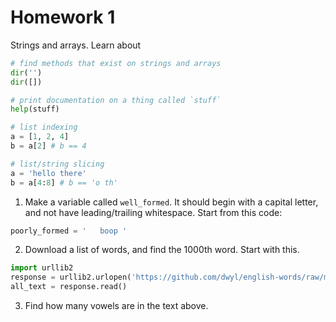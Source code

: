 # Homework 1
Strings and arrays. Learn about
```py
# find methods that exist on strings and arrays
dir('')
dir([])

# print documentation on a thing called `stuff`
help(stuff)

# list indexing
a = [1, 2, 4]
b = a[2] # b == 4

# list/string slicing
a = 'hello there'
b = a[4:8] # b == 'o th'
```

1. Make a variable called `well_formed`. It should begin with a capital letter, and not have leading/trailing whitespace. Start from this code:
```py
poorly_formed = '   boop '
```

2. Download a list of words, and find the 1000th word. Start with this.
```py
import urllib2
response = urllib2.urlopen('https://github.com/dwyl/english-words/raw/master/words.txt')
all_text = response.read()
```

3. Find how many vowels are in the text above.
